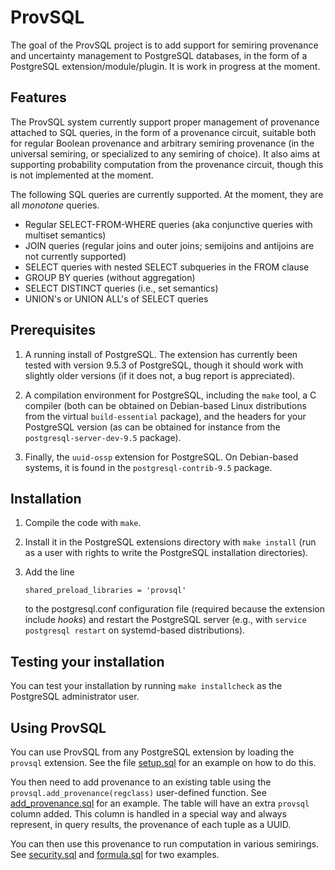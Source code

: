 # ProvSQL

The goal of the ProvSQL project is to add support for semiring provenance
and uncertainty management to PostgreSQL databases, in the form of a
PostgreSQL extension/module/plugin. It is work in progress at the moment.

## Features

The ProvSQL system currently support proper management of provenance
attached to SQL queries, in the form of a provenance circuit, suitable
both for regular Boolean provenance and arbitrary semiring provenance (in
the universal semiring, or specialized to any semiring of choice). It
also aims at supporting probability computation from the provenance
circuit, though this is not implemented at the moment.

The following SQL queries are currently supported. At the moment, they
are all *monotone* queries.
* Regular SELECT-FROM-WHERE queries (aka conjunctive queries with
  multiset semantics)
* JOIN queries (regular joins and outer joins; semijoins and antijoins
  are not currently supported)
* SELECT queries with nested SELECT subqueries in the FROM clause
* GROUP BY queries (without aggregation)
* SELECT DISTINCT queries (i.e., set semantics)
* UNION's or UNION ALL's of SELECT queries

## Prerequisites

1. A running install of PostgreSQL. The extension has currently been
   tested with version 9.5.3 of PostgreSQL, though it should work with
   slightly older versions (if it does not, a bug report is appreciated).

2. A compilation environment for PostgreSQL, including the `make` tool, a
   C compiler (both can be obtained on Debian-based Linux distributions
   from the virtual `build-essential` package), and the headers for your
   PostgreSQL version (as can be obtained for instance from the
   `postgresql-server-dev-9.5`  package).

3. Finally, the `uuid-ossp` extension for PostgreSQL. On Debian-based
   systems, it is found in the `postgresql-contrib-9.5` package.

## Installation

1. Compile the code with `make`.

2. Install it in the PostgreSQL extensions directory with `make install`
   (run as a user with rights to write the PostgreSQL installation
   directories).

3. Add the line 
   ```
   shared_preload_libraries = 'provsql'
   ```
   to the postgresql.conf configuration file (required because the
   extension include *hooks*) and restart the PostgreSQL server (e.g.,
   with `service postgresql restart` on systemd-based distributions).

## Testing your installation

You can test your installation by running `make installcheck` as the
PostgreSQL administrator user.

## Using ProvSQL

You can use ProvSQL from any PostgreSQL extension by loading the
`provsql` extension. See the file [setup.sql](test/sql/setup.sql)
for an example on how to do this.

You then need to add provenance to an existing table using the
`provsql.add_provenance(regclass)` user-defined function.
See [add_provenance.sql](test/sql/add_provenance.sql) for an example.
The table will have an extra `provsql` column added. This column
is handled in a special way and always represent, in query results, the
provenance of each tuple as a UUID.

You can then use this provenance to run computation in various semirings.
See [security.sql](test/sql/security.sql) and
[formula.sql](test/sql/formula.sql) for two examples.
